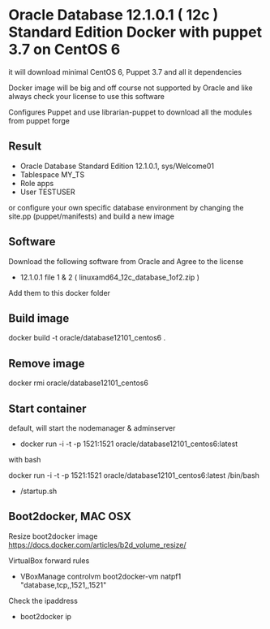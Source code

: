 # Oracle Database 12.1.0.1 ( 12c ) Standard Edition Docker with puppet 3.7 on CentOS 6

it will download minimal CentOS 6, Puppet 3.7 and all it dependencies

Docker image will be big and off course not supported by Oracle and like always check your license to use this software

Configures Puppet and use librarian-puppet to download all the modules from puppet forge

## Result
- Oracle Database Standard Edition 12.1.0.1, sys/Welcome01
- Tablespace MY_TS
- Role apps
- User TESTUSER

or configure your own specific database environment by changing the site.pp (puppet/manifests) and build a new image

## Software
Download the following software from Oracle and Agree to the license
- 12.1.0.1 file 1 & 2 ( linuxamd64_12c_database_1of2.zip )

Add them to this docker folder

## Build image
docker build -t oracle/database12101_centos6 .

## Remove image
docker rmi oracle/database12101_centos6

## Start container

default, will start the nodemanager & adminserver
- docker run -i -t -p 1521:1521 oracle/database12101_centos6:latest

with bash

docker run -i -t -p 1521:1521 oracle/database12101_centos6:latest /bin/bash
- /startup.sh

## Boot2docker, MAC OSX

Resize boot2docker image https://docs.docker.com/articles/b2d_volume_resize/

VirtualBox forward rules
- VBoxManage controlvm boot2docker-vm natpf1 "database,tcp,,1521,,1521"

Check the ipaddress
- boot2docker ip

